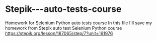 # Stepik---auto-tests-course
Homework for Selenium Python auto tests course
In this file I'll save my homework from Stepik auto test Selenium Python course
https://stepik.org/lesson/187065/step/7?unit=161976

